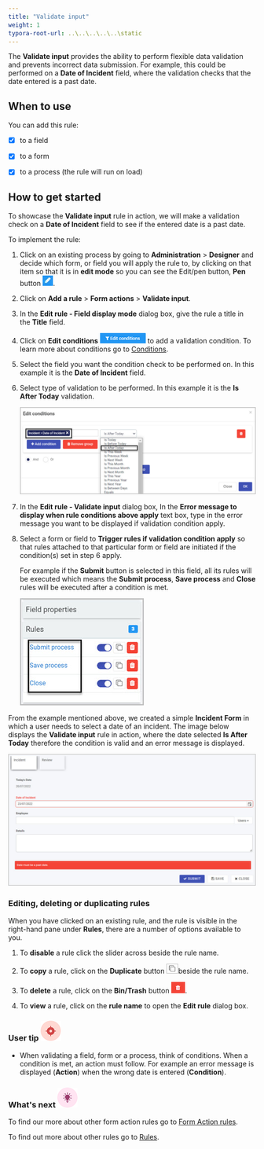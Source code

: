```yaml
---
title: "Validate input"
weight: 1
typora-root-url: ..\..\..\..\..\static
---
```




The **Validate input** provides the ability to perform flexible data validation and prevents incorrect data submission. For example, this could be performed on a **Date of Incident** field, where the validation checks that the date entered is a past date. 

## When to use

You can add this rule:

- [x] to a field
- [x] to a form 
- [x] to a process (the rule will run on load)



## How to get started

To showcase the **Validate input** rule in action, we will make a validation check on a **Date of Incident** field to see if the entered date is a past date.

To implement the rule:

1. Click on an existing process by going to **Administration** > **Designer** and decide which form, or field you will apply the rule to, by clicking on that item so that it is in **edit mode** so you can see the Edit/pen button, **Pen** button ![Pen button](/images/penicon.png).

2. Click on **Add a rule** > **Form actions** > **Validate input**.

3. In the **Edit rule - Field display mode** dialog box, give the rule a title in the **Title** field.

4. Click on **Edit conditions** ![Edit Conditions button](/images/editconditions.png) to add a validation condition. To learn more about conditions go to [Conditions](/docs/platform/rules/general/add-conditions/).

5. Select the field you want the condition check to be performed on. In this example it is the **Date of Incident** field.

6. Select type of validation to be performed. In this example it is the **Is After Today** validation.

   ![Validate input selection](/images/examples-condition-after-today.jpg)

7. In the **Edit rule - Validate input** dialog box, In the **Error message to display when rule conditions above apply** text box, type in the error message you want to be displayed if validation condition apply.

8. Select a form or field to **Trigger rules if validation condition apply** so that rules attached to that particular form or field are initiated if the condition(s) set in step 6 apply.

   For example if the **Submit** button is selected in this field, all its rules will be executed which means the **Submit process**, **Save process** and **Close** rules will be executed after a condition is met.

   ![Submit button rules](/images/submit-button-rules.jpg)

From the example mentioned above, we created a simple **Incident Form** in which a user needs to select a date of an incident. The image below displays the **Validate input** rule in action, where the date selected **Is After Today** therefore the condition is valid and an error message is displayed. 

![Incident form date error message](/images/examples-validate-input-error-message.jpg)

### Editing, deleting or duplicating rules

When you have clicked on an existing rule, and the rule is visible in the right-hand pane under **Rules**, there are a number of options available to you.

1. To **disable** a rule click the slider across beside the rule name. 

2. To **copy** a rule, click on the **Duplicate** button ![Duplicate button](/images/duplicate-button.jpg)beside the rule name. 

3. To **delete** a rule, click on the **Bin/Trash** button ![Bin/Trash button](/images/bin.png).

4. To **view** a rule, click on the **rule name** to open the **Edit rule** dialog box.

   

### User tip ![Target icon](/images/05.png) ###

- When validating a field, form or a process, think of conditions. When a condition is met, an action must follow. For example an error message is displayed (**Action**) when the wrong date is entered (**Condition**).

  

### What's next ![Idea icon](/images/18.png) 

To find our more about other form action rules go to [Form Action rules](/docs/platform/rules/form-actions/).

To find out more about other rules go to [Rules](/docs/platform/rules/).